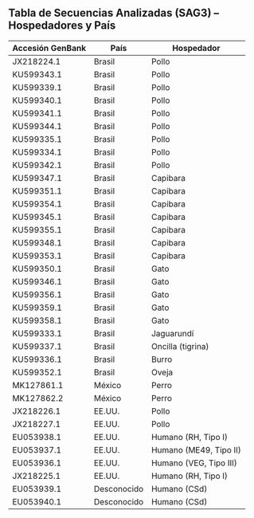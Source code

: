 ## Tabla de Secuencias Analizadas (SAG3) – Hospedadores y País

| Accesión GenBank      | País         | Hospedador         |
|-----------------------|--------------|--------------------|
| JX218224.1            | Brasil       | Pollo              |
| KU599343.1            | Brasil       | Pollo              |
| KU599339.1            | Brasil       | Pollo              |
| KU599340.1            | Brasil       | Pollo              |
| KU599341.1            | Brasil       | Pollo              |
| KU599344.1            | Brasil       | Pollo              |
| KU599335.1            | Brasil       | Pollo              |
| KU599334.1            | Brasil       | Pollo              |
| KU599342.1            | Brasil       | Pollo              |
| KU599347.1            | Brasil       | Capibara           |
| KU599351.1            | Brasil       | Capibara           |
| KU599354.1            | Brasil       | Capibara           |
| KU599345.1            | Brasil       | Capibara           |
| KU599355.1            | Brasil       | Capibara           |
| KU599348.1            | Brasil       | Capibara           |
| KU599353.1            | Brasil       | Capibara           |
| KU599350.1            | Brasil       | Gato               |
| KU599346.1            | Brasil       | Gato               |
| KU599356.1            | Brasil       | Gato               |
| KU599359.1            | Brasil       | Gato               |
| KU599358.1            | Brasil       | Gato               |
| KU599333.1            | Brasil       | Jaguarundí         |
| KU599337.1            | Brasil       | Oncilla (tigrina)  |
| KU599336.1            | Brasil       | Burro              |
| KU599352.1            | Brasil       | Oveja              |
| MK127861.1            | México       | Perro              |
| MK127862.2            | México       | Perro              |
| JX218226.1            | EE.UU.       | Pollo              |
| JX218227.1            | EE.UU.       | Pollo              |
| EU053938.1            | EE.UU.       | Humano (RH, Tipo I)|
| EU053937.1            | EE.UU.       | Humano (ME49, Tipo II) |
| EU053936.1            | EE.UU.       | Humano (VEG, Tipo III) |
| JX218225.1            | EE.UU.       | Humano (RH, Tipo I)|
| EU053939.1            | Desconocido  | Humano (CSd)       |
| EU053940.1            | Desconocido  | Humano (CSd)       |
